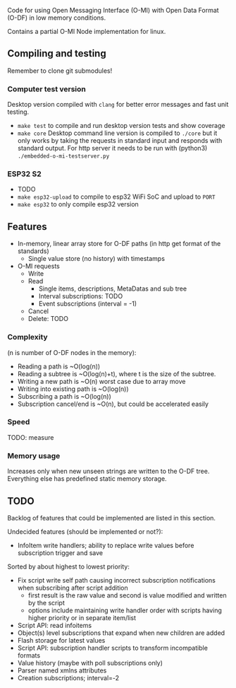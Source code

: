 
Code for using Open Messaging Interface (O-MI) with Open Data Format (O-DF) in low memory conditions.

Contains a partial O-MI Node implementation for linux.

Compiling and testing
--------------------

Remember to clone git submodules!

### Computer test version
Desktop version compiled with `clang` for better error messages and fast unit testing.

* `make test` to compile and run desktop version tests and show coverage
* `make core` Desktop command line version is compiled to `./core` but it only works by taking the
   requests in standard input and responds with standard output. For http
   server it needs to be run with (python3) `./embedded-o-mi-testserver.py`

### ESP32 S2

* TODO
* `make esp32-upload` to compile to esp32 WiFi SoC and upload to `PORT`
* `make esp32` to only compile esp32 version


Features
--------

* In-memory, linear array store for O-DF paths (in http get format of the standards)
   * Single value store (no history) with timestamps
* O-MI requests
   * Write
   * Read
      * Single items, descriptions, MetaDatas and sub tree
      * Interval subscriptions: TODO
      * Event subscriptions (interval = -1)
   * Cancel
   * Delete: TODO

### Complexity
(n is number of O-DF nodes in the memory):
* Reading a path is ~O(log(n))
* Reading a subtree is ~O(log(n)+t), where t is the size of the subtree.
* Writing a new path is ~O(n) worst case due to array move
* Writing into existing path is ~O(log(n))
* Subscribing a path is ~O(log(n))
* Subscription cancel/end is ~O(n), but could be accelerated easily

### Speed
TODO: measure

### Memory usage
Increases only when new unseen strings are written to the O-DF tree. Everything else has predefined static memory storage.

TODO
------

Backlog of features that could be implemented are listed in this section.

Undecided features (should be implemented or not?):
* InfoItem write handlers; ability to replace write values before subscription trigger and save

Sorted by about highest to lowest priority:

* Fix script write self path causing incorrect subscription notifications when subscribing after script addition
   - first result is the raw value and second is value modified and written by the script
   - options include maintaining write handler order with scripts having higher priority or in separate item/list
* Script API: read infoitems
* Object(s) level subscriptions that expand when new children are added 
* Flash storage for latest values
* Script API: subscription handler scripts to transform incompatible formats
* Value history (maybe with poll subscriptions only)
* Parser named xmlns attributes
* Creation subscriptions; interval=-2
